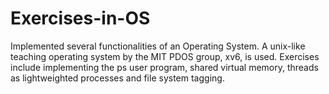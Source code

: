 # Exercises-in-OS

Implemented several functionalities of an Operating System. A unix-like teaching operating system by the MIT PDOS group, xv6, is used. Exercises include implementing the ps user program, shared virtual memory, threads as lightweighted processes and file system tagging.